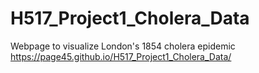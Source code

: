 # H517_Project1_Cholera_Data
Webpage to visualize London's 1854 cholera epidemic
https://page45.github.io/H517_Project1_Cholera_Data/
